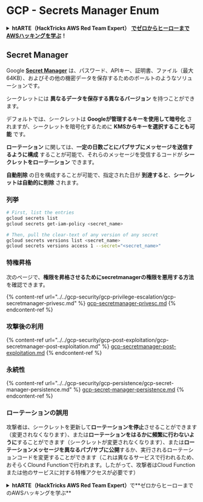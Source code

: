 # GCP - Secrets Manager Enum

<details>

<summary><strong>htARTE（HackTricks AWS Red Team Expert）</strong> <a href="https://training.hacktricks.xyz/courses/arte"><strong>でゼロからヒーローまでAWSハッキングを学ぶ</strong></a><strong>！</strong></summary>

HackTricks をサポートする他の方法:

* **HackTricks で企業を宣伝したい** または **HackTricks をPDFでダウンロードしたい** 場合は [**SUBSCRIPTION PLANS**](https://github.com/sponsors/carlospolop) をチェックしてください！
* [**公式PEASS＆HackTricksスワッグ**](https://peass.creator-spring.com)を入手する
* [**The PEASS Family**](https://opensea.io/collection/the-peass-family)、当社の独占的な [**NFTs**](https://opensea.io/collection/the-peass-family) コレクションを発見する
* **💬 [Discordグループ](https://discord.gg/hRep4RUj7f)** または [telegramグループ](https://t.me/peass) に **参加** または **Twitter** 🐦 [**@hacktricks_live**](https://twitter.com/hacktricks_live) **をフォロー**してください。
* **ハッキングトリックを共有するために** [**HackTricks**](https://github.com/carlospolop/hacktricks) と [**HackTricks Cloud**](https://github.com/carlospolop/hacktricks-cloud) のGitHubリポジトリにPRを提出する。

</details>

## Secret Manager

Google [**Secret Manager**](https://cloud.google.com/solutions/secrets-management/) は、パスワード、APIキー、証明書、ファイル（最大64KB）、およびその他の機密データを保存するためのボールトのようなソリューションです。

シークレットには **異なるデータを保存する異なるバージョン** を持つことができます。

デフォルトでは、シークレットは **Googleが管理するキーを使用して暗号化** されますが、シークレットを暗号化するために **KMSからキーを選択することも可能** です。

**ローテーション** に関しては、**一定の日数ごとにパブサブにメッセージを送信するように構成** することが可能で、それらのメッセージを受信するコードが **シークレットをローテーション** できます。

**自動削除** の日を構成することが可能で、指定された日が **到達すると**、**シークレットは自動的に削除** されます。

### 列挙
```bash
# First, list the entries
gcloud secrets list
gcloud secrets get-iam-policy <secret_name>

# Then, pull the clear-text of any version of any secret
gcloud secrets versions list <secret_name>
gcloud secrets versions access 1 --secret="<secret_name>"
```
### 特権昇格

次のページで、**権限を昇格させるためにsecretmanagerの権限を悪用する方法**を確認できます。

{% content-ref url="../../gcp-security/gcp-privilege-escalation/gcp-secretmanager-privesc.md" %}
[gcp-secretmanager-privesc.md](../../gcp-security/gcp-privilege-escalation/gcp-secretmanager-privesc.md)
{% endcontent-ref %}

### 攻撃後の利用

{% content-ref url="../../gcp-security/gcp-post-exploitation/gcp-secretmanager-post-exploitation.md" %}
[gcp-secretmanager-post-exploitation.md](../../gcp-security/gcp-post-exploitation/gcp-secretmanager-post-exploitation.md)
{% endcontent-ref %}

### 永続性

{% content-ref url="../../gcp-security/gcp-persistence/gcp-secret-manager-persistence.md" %}
[gcp-secret-manager-persistence.md](../../gcp-security/gcp-persistence/gcp-secret-manager-persistence.md)
{% endcontent-ref %}

### ローテーションの誤用

攻撃者は、シークレットを更新して**ローテーションを停止**させることができます（変更されなくなります）、または**ローテーションをはるかに頻繁に行わないように**することができます（シークレットが変更されなくなります）、または**ローテーションメッセージを異なるパブ/サブに公開**するか、実行されるローテーションコードを変更することができます（これは異なるサービスで行われるため、おそらくClound Functionで行われます。したがって、攻撃者はCloud Functionまたは他のサービスに対する特権アクセスが必要です）

<details>

<summary><strong>htARTE（HackTricks AWS Red Team Expert）</strong>で**ゼロからヒーローまでのAWSハッキングを学ぶ**</summary>

HackTricksをサポートする他の方法：

* **HackTricksで企業を宣伝したい**、または**HackTricksをPDFでダウンロードしたい**場合は、[**SUBSCRIPTION PLANS**](https://github.com/sponsors/carlospolop)をチェックしてください！
* [**公式PEASS＆HackTricksのグッズ**](https://peass.creator-spring.com)を入手する
* [**The PEASS Family**](https://opensea.io/collection/the-peass-family)を発見し、独占的な[**NFTs**](https://opensea.io/collection/the-peass-family)のコレクションを見つける
* 💬 [**Discordグループ**](https://discord.gg/hRep4RUj7f)や[**telegramグループ**](https://t.me/peass)に**参加**するか、**Twitter** 🐦 [**@hacktricks_live**](https://twitter.com/hacktricks_live)を**フォロー**してください。
* **HackTricks**と[**HackTricks Cloud**](https://github.com/carlospolop/hacktricks)のGitHubリポジトリにPRを提出して、あなたのハッキングトリックを共有してください。

</details>
